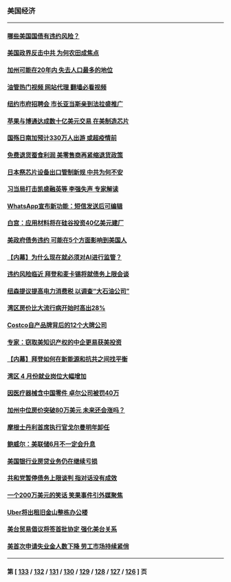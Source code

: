 ### 美国经济
---
#### [哪些美国国债有违约风险？](../../pages/ncid1078158/n14003259.md?05250445) 
#### [美国政界反击中共 为何农田成焦点](../../pages/ncid1078158/n14003260.md?05250445) 
#### [加州可能在20年内 失去人口最多的地位](../../pages/ncid1078158/n14002957.md?05250445) 
#### [油管热门视频 网站代理 翻墙必看视频](http://138.2.39.72:81/youtube.html?epic-marker?05250445)
#### [纽约市府招聘会 市长亚当斯亲到法拉盛推广](../../pages/ncid1078158/n14002878.md?05250445) 
#### [苹果与博通达成数十亿美元交易 在美制造芯片](../../pages/ncid1078158/n14002681.md?05250445) 
#### [国殇日南加预计330万人出游 或超疫情前](../../pages/ncid1078158/n14002729.md?05250445) 
#### [免费退货蚕食利润 美零售商再紧缩退货政策](../../pages/ncid1078158/n14002693.md?05250445) 
#### [日本祭芯片设备出口管制新规 中共为何不安](../../pages/ncid1078158/n14002608.md?05250445) 
#### [习当局打击凯盛融英等 李强失声 专家解读](../../pages/ncid1078158/n14002154.md?05250445) 
#### [WhatsApp宣布新功能：短信发送后可编辑](../../pages/ncid1078158/n14002025.md?05250445) 
#### [白宫：应用材料将在硅谷投资40亿美元建厂](../../pages/ncid1078158/n14001966.md?05250445) 
#### [美政府债务违约 可能在5个方面影响到美国人](../../pages/ncid1078158/n14002075.md?05250445) 
#### [【内幕】为什么现在就必须对AI进行监管？](../../pages/ncid1078158/n14002066.md?05250445) 
#### [违约风险临近 拜登和麦卡锡将就债务上限会谈](../../pages/ncid1078158/n14002020.md?05250445) 
#### [纽森提议提高电力消费税 以调查“大石油公司”](../../pages/ncid1078158/n14001623.md?05250445) 
#### [湾区房价比大流行病开始时高出28%](../../pages/ncid1078158/n14001620.md?05250445) 
#### [Costco自产品牌背后的12个大牌公司](../../pages/ncid1078158/n13999358.md?05250445) 
#### [专家：窃取美知识产权的中企更易获美投资](../../pages/ncid1078158/n14001024.md?05250445) 
#### [【内幕】拜登如何在新能源和抗共之间找平衡](../../pages/ncid1078158/n14001007.md?05250445) 
#### [湾区 4 月份就业岗位大幅增加](../../pages/ncid1078158/n14000744.md?05250445) 
#### [因医疗器械含中国零件 卓尔公司被罚40万](../../pages/ncid1078158/n14000672.md?05250445) 
#### [加州中位房价突破80万美元 未来还会涨吗？](../../pages/ncid1078158/n14000614.md?05250445) 
#### [摩根士丹利首席执行官戈尔曼明年卸任](../../pages/ncid1078158/n14000537.md?05250445) 
#### [鲍威尔：美联储6月不一定会升息](../../pages/ncid1078158/n14000568.md?05250445) 
#### [美国银行业房贷业务仍在继续亏损](../../pages/ncid1078158/n14000509.md?05250445) 
#### [共和党暂停债务上限谈判 指对话没有成效](../../pages/ncid1078158/n14000470.md?05250445) 
#### [一个200万美元的笑话 笑果事件引外媒聚焦](../../pages/ncid1078158/n14000272.md?05250445) 
#### [Uber将出租旧金山整栋办公楼](../../pages/ncid1078158/n14000120.md?05250445) 
#### [美台贸易倡议将签首批协定 强化美台关系](../../pages/ncid1078158/n14000054.md?05250445) 
#### [美首次申请失业金人数下降 劳工市场持续紧俏](../../pages/ncid1078158/n13999780.md?05250445) 

---
#### 第 [ [133](./133.md?05250445) / [132](./132.md?05250445) / [131](./131.md?05250445) / [130](./130.md?05250445) / [129](./129.md?05250445) / [128](./128.md?05250445) / [127](./127.md?05250445) / [126](./126.md?05250445) ] 页
